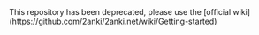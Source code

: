 <Warning>
This repository has been deprecated, please use the [official wiki](https://github.com/2anki/2anki.net/wiki/Getting-started)
</Warning>

